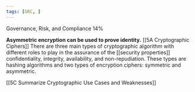 ```yaml
---
tags: [GRC, ]
---
```

Governance, Risk, and Compliance 14%  

**Asymmetric encryption can be used to prove identity.**
[[5A  Cryptographic Ciphers]]
There are three main types of cryptographic algorithm with different roles to play in the assurance of the [[security properties]] confidentiality, integrity, availability, and non-repudiation. These types are hashing algorithms and two types of encryption ciphers: symmetric and asymmetric.

[[5C Summarize Cryptographic Use Cases and Weaknesses]]